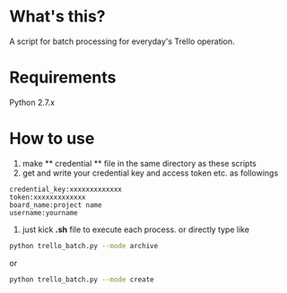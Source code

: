 # What's this?
A script for batch processing for everyday's Trello operation.

# Requirements
Python 2.7.x

# How to use
1. make ** credential ** file in the same directory as these scripts
1. get and write your credential key and access token etc. as followings
```
credential_key:xxxxxxxxxxxxx
token:xxxxxxxxxxxxx
board_name:project name
username:yourname
```
1. just kick **.sh** file to execute each process.
or directly type like
```sh
python trello_batch.py --mode archive
```
or
```sh
python trello_batch.py --mode create
```
